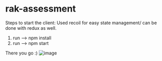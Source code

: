 # rak-assessment

Steps to start the client:
Used recoil for easy state management/ can be done with redux as well.

1. run --> npm install
2. run --> npm start

There you go :)
![image](https://user-images.githubusercontent.com/52373127/215355201-e127682a-d105-4490-959b-ef8383a71826.png)
